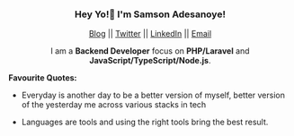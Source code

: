 <h3 align="center">Hey Yo!👋  I'm Samson Adesanoye!</h3>

<p align="center">
  <a href="https://medium.com/@kingzamzon"> Blog</a> ||
  <a href="https://twitter.com/kingzamzon">Twitter</a> || 
  <a href="https://www.linkedin.com/in/kingzamzon/">LinkedIn</a> ||
  <a href="mailto:adesanoye.samson1@gmail.com">Email</a>
</p>

<p align="center">
  I am a <b>Backend Developer</b> focus on <b>PHP/Laravel</b> and <b>JavaScript/TypeScript/Node.js</b>. 
</p>

<b>
Favourite Quotes:
</b> <br />

- Everyday is another day to be a better version of myself, better version of the yesterday me across various stacks in tech

- Languages are tools and using the right tools bring the best result. 


<!--
**kingzamzon/kingzamzon** is a ✨ _special_ ✨ repository because its `README.md` (this file) appears on your GitHub profile.

Here are some ideas to get you started:

- 🔭 I’m currently working on ...
- 🌱 I’m currently learning ...
- 👯 I’m looking to collaborate on ...
- 🤔 I’m looking for help with ...
- 💬 Ask me about ...
- 📫 How to reach me: ...
- 😄 Pronouns: ...
- ⚡ Fun fact: ...
-->
